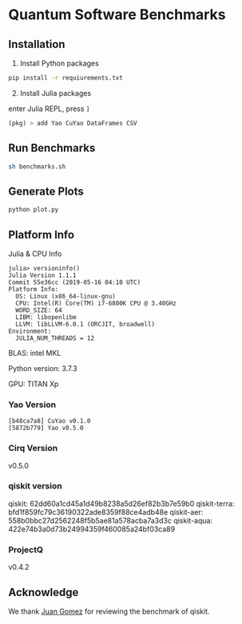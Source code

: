 # Quantum Software Benchmarks


## Installation

1. Install Python packages

```sh
pip install -r requiurements.txt
```

2. Install Julia packages

enter Julia REPL, press `]`

```jl
(pkg) > add Yao CuYao DataFrames CSV
```

## Run Benchmarks

```sh
sh benchmarks.sh
```

## Generate Plots

```sh
python plot.py
```

## Platform Info

Julia & CPU Info

```
julia> versioninfo()
Julia Version 1.1.1
Commit 55e36cc (2019-05-16 04:10 UTC)
Platform Info:
  OS: Linux (x86_64-linux-gnu)
  CPU: Intel(R) Core(TM) i7-6800K CPU @ 3.40GHz
  WORD_SIZE: 64
  LIBM: libopenlibm
  LLVM: libLLVM-6.0.1 (ORCJIT, broadwell)
Environment:
  JULIA_NUM_THREADS = 12
```

BLAS: intel MKL

Python version: 3.7.3

GPU: TITAN Xp

### Yao Version

```
[b48ca7a8] CuYao v0.1.0
[5872b779] Yao v0.5.0
```

### Cirq Version

v0.5.0

### qiskit version

qiskit: 62dd60a1cd45a1d49b8238a5d26ef82b3b7e59b0
qiskit-terra: bfd1f859fc79c36190322ade8359f88ce4adb48e
qiskit-aer: 558b0bbc27d2562248f5b5ae81a578acba7a3d3c
qiskit-aqua: 422e74b3a0d73b24994359f460085a24bf03ca89

### ProjectQ

v0.4.2

## Acknowledge

We thank [Juan Gomez](https://github.com/atilag) for reviewing the benchmark of qiskit.
